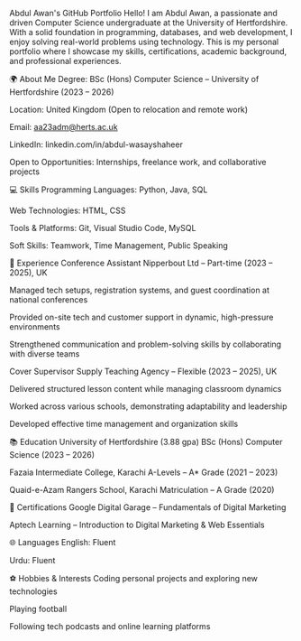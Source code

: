 Abdul Awan's GitHub Portfolio
Hello! I am Abdul Awan, a passionate and driven Computer Science undergraduate at the University of Hertfordshire. With a solid foundation in programming, databases, and web development, I enjoy solving real-world problems using technology. This is my personal portfolio where I showcase my skills, certifications, academic background, and professional experiences.

🌍 About Me
Degree: BSc (Hons) Computer Science – University of Hertfordshire (2023 – 2026)

Location: United Kingdom (Open to relocation and remote work)

Email: aa23adm@herts.ac.uk

LinkedIn: linkedin.com/in/abdul-wasayshaheer

Open to Opportunities: Internships, freelance work, and collaborative projects

💻 Skills
Programming Languages:
Python, Java, SQL

Web Technologies:
HTML, CSS

Tools & Platforms:
Git, Visual Studio Code, MySQL

Soft Skills:
Teamwork, Time Management, Public Speaking

🚀 Experience
Conference Assistant
Nipperbout Ltd – Part-time (2023 – 2025), UK

Managed tech setups, registration systems, and guest coordination at national conferences

Provided on-site tech and customer support in dynamic, high-pressure environments

Strengthened communication and problem-solving skills by collaborating with diverse teams

Cover Supervisor
Supply Teaching Agency – Flexible (2023 – 2025), UK

Delivered structured lesson content while managing classroom dynamics

Worked across various schools, demonstrating adaptability and leadership

Developed effective time management and organization skills

📚 Education
University of Hertfordshire (3.88 gpa)
BSc (Hons) Computer Science (2023 – 2026)

Fazaia Intermediate College, Karachi
A-Levels – A* Grade (2021 – 2023)

Quaid-e-Azam Rangers School, Karachi
Matriculation – A Grade (2020)

📜 Certifications
Google Digital Garage – Fundamentals of Digital Marketing

Aptech Learning – Introduction to Digital Marketing & Web Essentials

🌐 Languages
English: Fluent

Urdu: Fluent

⚽ Hobbies & Interests
Coding personal projects and exploring new technologies

Playing football

Following tech podcasts and online learning platforms
